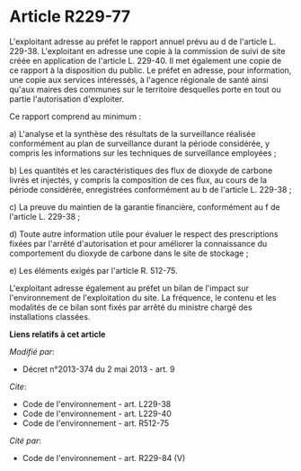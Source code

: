 # Article R229-77

L'exploitant adresse au préfet le rapport annuel prévu au d de l'article L. 229-38. L'exploitant en adresse une copie à la
commission de suivi de site créée en application de l'article L. 229-40. Il met également une copie de ce rapport à la
disposition du public. Le préfet en adresse, pour information, une copie aux services intéressés, à l'agence régionale de
santé ainsi qu'aux maires des communes sur le territoire desquelles porte en tout ou partie l'autorisation d'exploiter. 

Ce rapport comprend au minimum : 

a) L'analyse et la synthèse des résultats de la surveillance réalisée conformément au plan de surveillance durant la période
considérée, y compris les informations sur les techniques de surveillance employées ; 

b) Les quantités et les caractéristiques des flux de dioxyde de carbone livrés et injectés, y compris la composition de ces
flux, au cours de la période considérée, enregistrées conformément au b de l'article L. 229-38 ; 

c) La preuve du maintien de la garantie financière, conformément au f de l'article L. 229-38 ; 

d) Toute autre information utile pour évaluer le respect des prescriptions fixées par l'arrêté d'autorisation et pour
améliorer la connaissance du comportement du dioxyde de carbone dans le site de stockage ; 

e) Les éléments exigés par l'article R. 512-75.

L'exploitant adresse également au préfet un bilan de l'impact sur l'environnement de l'exploitation du site. La fréquence, le
contenu et les modalités de ce bilan sont fixés par arrêté du ministre chargé des installations classées.

**Liens relatifs à cet article**

_Modifié par_:

  - Décret n°2013-374 du 2 mai 2013 - art. 9

_Cite_:

  - Code de l'environnement - art. L229-38
  - Code de l'environnement - art. L229-40
  - Code de l'environnement - art. R512-75

_Cité par_:

  - Code de l'environnement - art. R229-84 (V)
